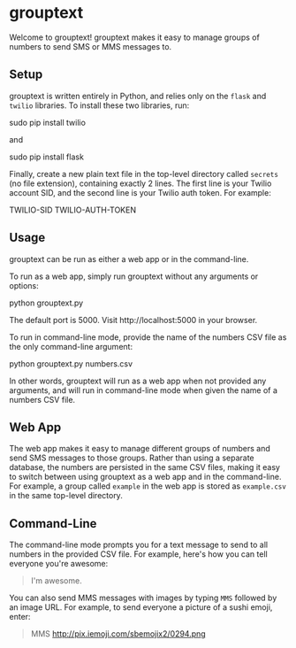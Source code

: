 # grouptext

Welcome to grouptext! grouptext makes it easy to manage groups of numbers to send SMS or MMS messages to.

## Setup

grouptext is written entirely in Python, and relies only on the `flask` and `twilio` libraries. To install these two libraries, run:

  sudo pip install twilio

and

  sudo pip install flask

Finally, create a new plain text file in the top-level directory called `secrets` (no file extension), containing exactly 2 lines. The first line is your Twilio account SID, and the second line is your Twilio auth token. For example:

  TWILIO-SID
  TWILIO-AUTH-TOKEN

## Usage

grouptext can be run as either a web app or in the command-line.

To run as a web app, simply run grouptext without any arguments or options:

  python grouptext.py

The default port is 5000. Visit http://localhost:5000 in your browser.

To run in command-line mode, provide the name of the numbers CSV file as the only command-line argument:

  python grouptext.py numbers.csv

In other words, grouptext will run as a web app when not provided any arguments, and will run in command-line mode when given the name of a numbers CSV file.

## Web App

The web app makes it easy to manage different groups of numbers and send SMS messages to those groups. Rather than using a separate database, the numbers are persisted in the same CSV files, making it easy to switch between using grouptext as a web app and in the command-line. For example, a group called `example` in the web app is stored as `example.csv` in the same top-level directory.

## Command-Line

The command-line mode prompts you for a text message to send to all numbers in the provided CSV file. For example, here's how you can tell everyone you're awesome:

  > I'm awesome.

You can also send MMS messages with images by typing `MMS` followed by an image URL. For example, to send everyone a picture of a sushi emoji, enter:

  > MMS http://pix.iemoji.com/sbemojix2/0294.png

